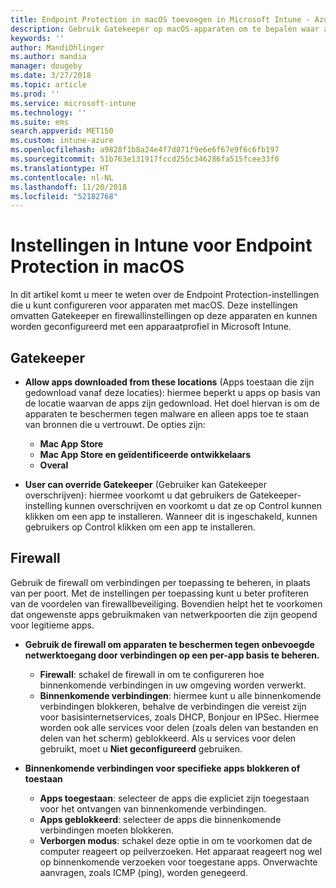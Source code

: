 ```yaml
---
title: Endpoint Protection in macOS toevoegen in Microsoft Intune - Azure | Microsoft Docs
description: Gebruik Gatekeeper op macOS-apparaten om te bepalen waar apps kunnen worden geïnstalleerd, inclusief de Mac App Store. Schakel met Microsoft Intune ook een firewall in of configureer een firewall die bepaalde apps toestaat, bepaalde apps blokkeert, de verborgen modus gebruikt en zelfs bepaalde typen binnenkomende verbindingen blokkeert.
keywords: ''
author: MandiOhlinger
ms.author: mandia
manager: dougeby
ms.date: 3/27/2018
ms.topic: article
ms.prod: ''
ms.service: microsoft-intune
ms.technology: ''
ms.suite: ems
search.appverid: MET150
ms.custom: intune-azure
ms.openlocfilehash: a9828f1b8a24e4f7d871f9e6e6f67e9f6c6fb197
ms.sourcegitcommit: 51b763e131917fccd255c346286fa515fcee33f0
ms.translationtype: HT
ms.contentlocale: nl-NL
ms.lasthandoff: 11/20/2018
ms.locfileid: "52182768"
---
```

# <a name="macos-endpoint-protection-settings-in-intune"></a>Instellingen in Intune voor Endpoint Protection in macOS

In dit artikel komt u meer te weten over de Endpoint Protection-instellingen die u kunt configureren voor apparaten met macOS. Deze instellingen omvatten Gatekeeper en firewallinstellingen op deze apparaten en kunnen worden geconfigureerd met een apparaatprofiel in Microsoft Intune.

## <a name="gatekeeper"></a>Gatekeeper

- **Allow apps downloaded from these locations**  (Apps toestaan die zijn gedownload vanaf deze locaties): hiermee beperkt u apps op basis van de locatie waarvan de apps zijn gedownload. Het doel hiervan is om de apparaten te beschermen tegen malware en alleen apps toe te staan van bronnen die u vertrouwt. De opties zijn: 
  - **Mac App Store**
  - **Mac App Store en geïdentificeerde ontwikkelaars**
  - **Overal**

- **User can override Gatekeeper**  (Gebruiker kan Gatekeeper overschrijven): hiermee voorkomt u dat gebruikers de Gatekeeper-instelling kunnen overschrijven en voorkomt u dat ze op Control kunnen klikken om een app te installeren. Wanneer dit is ingeschakeld, kunnen gebruikers op Control klikken om een app te installeren.

## <a name="firewall"></a>Firewall

Gebruik de firewall om verbindingen per toepassing te beheren, in plaats van per poort. Met de instellingen per toepassing kunt u beter profiteren van de voordelen van firewallbeveiliging. Bovendien helpt het te voorkomen dat ongewenste apps gebruikmaken van netwerkpoorten die zijn geopend voor legitieme apps.

- **Gebruik de firewall om apparaten te beschermen tegen onbevoegde netwerktoegang door verbindingen op een per-app basis te beheren.**
  - **Firewall**: schakel de firewall in om te configureren hoe binnenkomende verbindingen in uw omgeving worden verwerkt.
  - **Binnenkomende verbindingen**: hiermee kunt u alle binnenkomende verbindingen blokkeren, behalve de verbindingen die vereist zijn voor basisinternetservices, zoals DHCP, Bonjour en IPSec. Hiermee worden ook alle services voor delen (zoals delen van bestanden en delen van het scherm) geblokkeerd. Als u services voor delen gebruikt, moet u **Niet geconfigureerd** gebruiken.

- **Binnenkomende verbindingen voor specifieke apps blokkeren of toestaan**
  - **Apps toegestaan**: selecteer de apps die expliciet zijn toegestaan voor het ontvangen van binnenkomende verbindingen.
  - **Apps geblokkeerd**: selecteer de apps die binnenkomende verbindingen moeten blokkeren.
  - **Verborgen modus**: schakel deze optie in om te voorkomen dat de computer reageert op peilverzoeken. Het apparaat reageert nog wel op binnenkomende verzoeken voor toegestane apps. Onverwachte aanvragen, zoals ICMP (ping), worden genegeerd.
